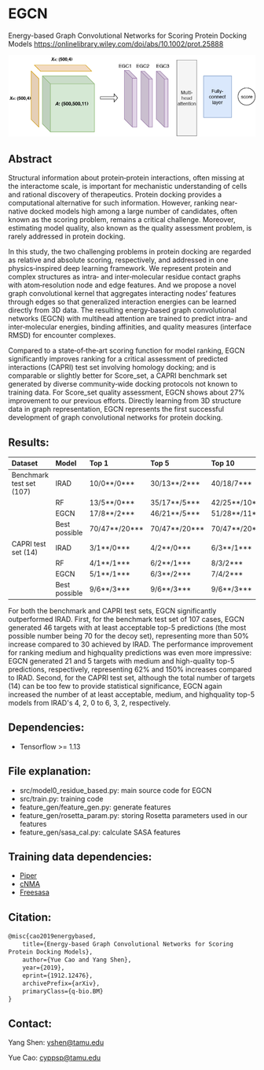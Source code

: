# EGCN
Energy-based Graph Convolutional Networks for Scoring Protein Docking Models
https://onlinelibrary.wiley.com/doi/abs/10.1002/prot.25888

![EGCN Architecture](/EGCN_fig1.png)



## Abstract 

Structural information about protein‐protein interactions, often missing at the interactome scale, is important for mechanistic understanding of cells and rational discovery of therapeutics. Protein docking provides a computational alternative for such information. However, ranking near‐native docked models high among a large number of candidates, often known as the scoring problem, remains a critical challenge. Moreover, estimating model quality, also known as the quality assessment problem, is rarely addressed in protein docking. 

In this study, the two challenging problems in protein docking are regarded as relative and absolute scoring, respectively, and addressed in one physics‐inspired deep learning framework. We represent protein and complex structures as intra‐ and inter‐molecular residue contact graphs with atom‐resolution node and edge features. And we propose a novel graph convolutional kernel that aggregates interacting nodes’ features through edges so that generalized interaction energies can be learned directly from 3D data. The resulting energy‐based graph convolutional networks (EGCN) with multihead attention are trained to predict intra‐ and inter‐molecular energies, binding affinities, and quality measures (interface RMSD) for encounter complexes. 

Compared to a state‐of‐the‐art scoring function for model ranking, EGCN significantly improves ranking for a critical assessment of predicted interactions (CAPRI) test set involving homology docking; and is comparable or slightly better for Score_set, a CAPRI benchmark set generated by diverse community‐wide docking protocols not known to training data. For Score_set quality assessment, EGCN shows about 27% improvement to our previous efforts. Directly learning from 3D structure data in graph representation, EGCN represents the first successful development of graph convolutional networks for protein docking.


## Results:
|  Dataset  | Model | Top 1  | Top 5 | Top 10 | 
| :--- |:--- | :--- |:--- | :--- |
| Benchmark test set (107)  | IRAD  |  10/0**/0*** |  30/13**/2*** | 40/18/7*** |
|    | RF  |  13/5**/0*** | 35/17**/5*** | 42/25**/10*** |
|    | EGCN | 17/8**/2*** | 46/21**/5*** | 51/28**/11*** |
|     | Best possible | 70/47**/20*** | 70/47**/20*** | 70/47**/20*** |
| CAPRI test set (14)  | IRAD  |   3/1**/0*** | 4/2**/0*** | 6/3**/1*** |
|    | RF  |   4/1**/1*** | 6/2**/1*** | 8/3/2*** |
|    | EGCN | 5/1**/1*** | 6/3**/2*** | 7/4/2*** |
|     | Best possible |  9/6**/3*** | 9/6**/3*** | 9/6**/3*** |

 For both the benchmark and CAPRI test sets, EGCN significantly outperformed IRAD. First, for the benchmark test set of
107 cases, EGCN generated 46 targets with at least acceptable top-5
predictions (the most possible number being 70 for the decoy set),
representing more than 50% increase compared to 30 achieved by
IRAD. The performance improvement for ranking medium and highquality predictions was even more impressive: EGCN generated
21 and 5 targets with medium and high-quality top-5 predictions,
respectively, representing 62% and 150% increases compared to
IRAD. Second, for the CAPRI test set, although the total number of
targets (14) can be too few to provide statistical significance, EGCN again increased the number of at least acceptable, medium, and highquality top-5 models from IRAD's 4, 2, 0 to 6, 3, 2, respectively.

## Dependencies:
* Tensorflow >= 1.13

## File explanation:
* src/model0_residue_based.py: main source code for EGCN
* src/train.py:  training code 
* feature_gen/feature_gen.py: generate features
* feature_gen/rosetta_param.py: storing Rosetta parameters used in our features
* feature_gen/sasa_cal.py: calculate SASA features

## Training data dependencies:
* [Piper](https://cluspro.bu.edu/downloads.php) 
* [cNMA](https://github.com/Shen-Lab/cNMA)
* [Freesasa](https://freesasa.github.io/)


## Citation:

```
@misc{cao2019energybased,
    title={Energy-based Graph Convolutional Networks for Scoring Protein Docking Models},
    author={Yue Cao and Yang Shen},
    year={2019},
    eprint={1912.12476},
    archivePrefix={arXiv},
    primaryClass={q-bio.BM}
}
```

## Contact:
Yang Shen: yshen@tamu.edu

Yue Cao:  cyppsp@tamu.edu

